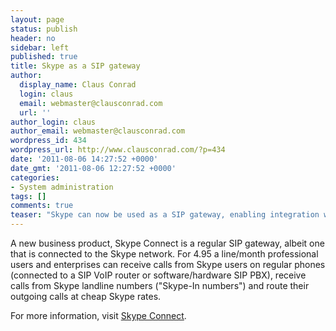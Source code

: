```yaml
---
layout: page
status: publish
header: no
sidebar: left
published: true
title: Skype as a SIP gateway
author:
  display_name: Claus Conrad
  login: claus
  email: webmaster@clausconrad.com
  url: ''
author_login: claus
author_email: webmaster@clausconrad.com
wordpress_id: 434
wordpress_url: http://www.clausconrad.com/?p=434
date: '2011-08-06 14:27:52 +0000'
date_gmt: '2011-08-06 12:27:52 +0000'
categories:
- System administration
tags: []
comments: true
teaser: "Skype can now be used as a SIP gateway, enabling integration with legacy phones and PBX."
---
```

A new business product, Skype Connect is a regular SIP gateway, albeit one that is connected to the Skype network. For 4.95 a line/month professional users and enterprises can receive calls from Skype users on regular phones (connected to a SIP VoIP router or software/hardware SIP PBX), receive calls from Skype landline numbers ("Skype-In numbers") and route their outgoing calls at cheap Skype rates.

For more information, visit [Skype Connect](https://www.skype.com/en/features/skype-connect/).
